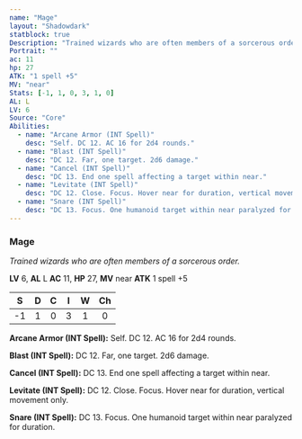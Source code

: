 ```yaml
---
name: "Mage"
layout: "Shadowdark"
statblock: true
Description: "Trained wizards who are often members of a sorcerous order."
Portrait: ""
ac: 11
hp: 27
ATK: "1 spell +5"
MV: "near"
Stats: [-1, 1, 0, 3, 1, 0]
AL: L
LV: 6
Source: "Core"
Abilities:
  - name: "Arcane Armor (INT Spell)"
    desc: "Self. DC 12. AC 16 for 2d4 rounds."
  - name: "Blast (INT Spell)"
    desc: "DC 12. Far, one target. 2d6 damage."
  - name: "Cancel (INT Spell)"
    desc: "DC 13. End one spell affecting a target within near."
  - name: "Levitate (INT Spell)"
    desc: "DC 12. Close. Focus. Hover near for duration, vertical movement only."
  - name: "Snare (INT Spell)"
    desc: "DC 13. Focus. One humanoid target within near paralyzed for duration."
---
```


### Mage

_Trained wizards who are often members of a sorcerous order._

**LV** 6, **AL** L
**AC** 11, **HP** 27, **MV** near
**ATK** 1 spell +5

|  S  |  D  |  C  |  I  |  W  |  Ch  |
|:---:|:---:|:---:|:---:|:---:|:----:|
| -1 | 1 | 0 | 3 | 1 | 0 |

**Arcane Armor (INT Spell):** Self. DC 12. AC 16 for 2d4 rounds.

**Blast (INT Spell):** DC 12. Far, one target. 2d6 damage.

**Cancel (INT Spell):** DC 13. End one spell affecting a target within near.

**Levitate (INT Spell):** DC 12. Close. Focus. Hover near for duration, vertical movement only.

**Snare (INT Spell):** DC 13. Focus. One humanoid target within near paralyzed for duration.

